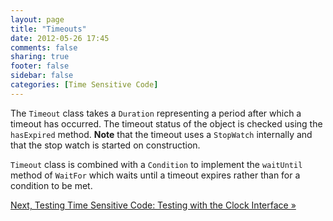 ```yaml
---
layout: page
title: "Timeouts"
date: 2012-05-26 17:45
comments: false
sharing: true
footer: false
sidebar: false
categories: [Time Sensitive Code]
---
```


The `Timeout` class takes a `Duration` representing a period after which a timeout has occurred. The timeout status of the object is checked using the `hasExpired` method. **Note** that the timeout uses a `StopWatch` internally and that the stop watch is started on construction.

`Timeout` class is combined with a `Condition` to implement the `waitUntil` method of `WaitFor` which waits until a timeout expires rather than for a condition to be met.


[Next, Testing Time Sensitive Code: Testing with the Clock Interface &raquo;](/documentation/time/clocks)